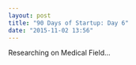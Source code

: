 ```yaml
---
layout: post
title: "90 Days of Startup: Day 6"
date: "2015-11-02 13:56"
---
```


Researching on Medical Field...
